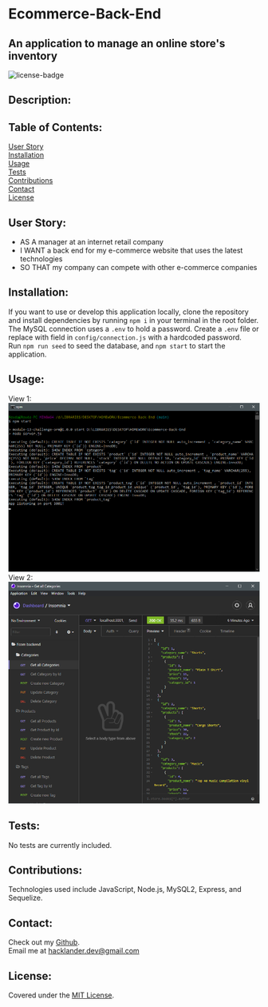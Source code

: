 # Ecommerce-Back-End
## An application to manage an online store's inventory

![license-badge](https://shields.io/github/license/MonsAltus/Ecommerce-Back-End)

## Description:


## Table of Contents:
[User Story](#User-Story)<br>
[Installation](#Installation)<br>
[Usage](#Usage)<br>
[Tests](#Tests)<br>
[Contributions](#Contributions)<br>
[Contact](#Contact)<br>
[License](#License)<br>

## User Story:
- AS A manager at an internet retail company
- I WANT a back end for my e-commerce website that uses the latest technologies
- SO THAT my company can compete with other e-commerce companies

## Installation:
If you want to use or develop this application locally, clone the repository and install dependencies by running `npm i` in your terminal in the root folder.<br>
The MySQL connection uses a `.env` to hold a password. Create a `.env` file or replace with field in `config/connection.js` with a hardcoded password.<br>
Run `npm run seed` to seed the database, and `npm start` to start the application.

## Usage:
View 1:<br>
![Image of app functionality](./assets/preview1.png)<br>
View 2:<br>
![Image of app functionality](./assets/preview2.png)<br>

## Tests:
No tests are currently included.

## Contributions:
Technologies used include JavaScript, Node.js, MySQL2, Express, and Sequelize.

## Contact:
Check out my [Github](https://github.com/MonsAltus).<br>
Email me at <hacklander.dev@gmail.com>

## License:
Covered under the [MIT License](https://github.com/MonsAltus//Ecommerce-Back-End/blob/main/LICENSE).
